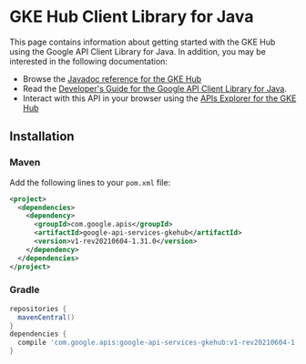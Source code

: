 # GKE Hub Client Library for Java



This page contains information about getting started with the GKE Hub
using the Google API Client Library for Java. In addition, you may be interested
in the following documentation:

* Browse the [Javadoc reference for the GKE Hub][javadoc]
* Read the [Developer's Guide for the Google API Client Library for Java][google-api-client].
* Interact with this API in your browser using the [APIs Explorer for the GKE Hub][api-explorer]

## Installation

### Maven

Add the following lines to your `pom.xml` file:

```xml
<project>
  <dependencies>
    <dependency>
      <groupId>com.google.apis</groupId>
      <artifactId>google-api-services-gkehub</artifactId>
      <version>v1-rev20210604-1.31.0</version>
    </dependency>
  </dependencies>
</project>
```

### Gradle

```gradle
repositories {
  mavenCentral()
}
dependencies {
  compile 'com.google.apis:google-api-services-gkehub:v1-rev20210604-1.31.0'
}
```

[javadoc]: https://googleapis.dev/java/google-api-services-gkehub/latest/index.html
[google-api-client]: https://github.com/googleapis/google-api-java-client/
[api-explorer]: https://developers.google.com/apis-explorer/#p/gkehub/v1/
